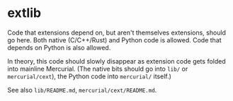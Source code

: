 extlib
======

Code that extensions depend on, but aren't themselves extensions, should go here.
Both native (C/C++/Rust) and Python code is allowed. Code that depends on Python
is also allowed.

In theory, this code should slowly disappear as extension code gets folded into
mainline Mercurial. (The native bits should go into `lib/` or `mercurial/cext`),
the Python code into `mercurial/` itself.)

See also `lib/README.md`, `mercurial/cext/README.md`.
